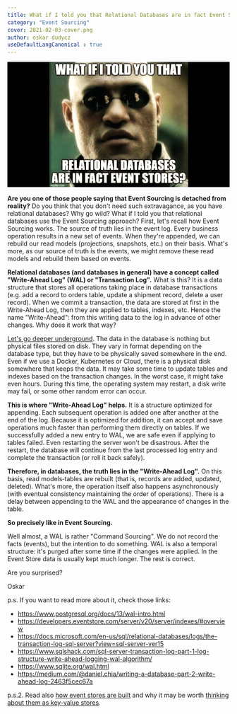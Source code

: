```yaml
---
title: What if I told you that Relational Databases are in fact Event Stores?
category: "Event Sourcing"
cover: 2021-02-03-cover.png
author: oskar dudycz
useDefaultLangCanonical : true
---
```


![cover](2021-02-03-cover.png)

**Are you one of those people saying that Event Sourcing is detached from reality?** Do you think that you don't need such extravagance, as you have relational databases? Why go wild? What if I told you that relational databases use the Event Sourcing approach?
First, let's recall how Event Sourcing works. The source of truth lies in the event log. Every business operation results in a new set of events. When they're appended, we can rebuild our read models (projections, snapshots, etc.) on their basis. What's more, as our source of truth is the events, we might remove these read models and rebuild them based on events.

**Relational databases (and databases in general) have a concept called "Write-Ahead Log" (WAL) or "Transaction Log".** What is this? It is a data structure that stores all operations taking place in database transactions (e.g. add a record to orders table, update a shipment record, delete a user record). When we commit a transaction, the data are stored at first in the Write-Ahead Log, then they are applied to tables, indexes, etc. Hence the name "Write-Ahead": from this writing data to the log in advance of other changes. Why does it work that way?

[Let's go deeper underground](https://www.youtube.com/watch?v=WIUAC03YMlA). The data in the database is nothing but physical files stored on disk. They vary in format depending on the database type, but they have to be physically saved somewhere in the end. Even if we use a Docker, Kubernetes or Cloud, there is a physical disk somewhere that keeps the data. It may take some time to update tables and indexes based on the transaction changes. In the worst case, it might take even hours. During this time, the operating system may restart, a disk write may fail, or some other random error can occur.

**This is where "Write-Ahead Log" helps.** It is a structure optimized for appending. Each subsequent operation is added one after another at the end of the log. Because it is optimized for addition, it can accept and save operations much faster than performing them directly on tables. If we successfully added a new entry to WAL, we are safe even if applying to tables failed. Even restarting the server won't be disastrous. After the restart, the database will continue from the last processed log entry and complete the transaction (or roll it back safely).

**Therefore, in databases, the truth lies in the "Write-Ahead Log".** On this basis, read models‐tables are rebuilt (that is, records are added, updated, deleted). What's more, the operation itself also happens asynchronously (with eventual consistency maintaining the order of operations). There is a delay between appending to the WAL and the appearance of changes in the table.

**So precisely like in Event Sourcing.**

Well almost, a WAL is rather "Command Sourcing". We do not record the facts (events), but the intention to do something. WAL is also a temporal structure: it's purged after some time if the changes were applied. In the Event Store data is usually kept much longer.
The rest is correct.

Are you surprised?

Oskar

p.s. If you want to read more about it, check those links:
- https://www.postgresql.org/docs/13/wal-intro.html
- https://developers.eventstore.com/server/v20/server/indexes/#overview
- https://docs.microsoft.com/en-us/sql/relational-databases/logs/the-transaction-log-sql-server?view=sql-server-ver15
- https://www.sqlshack.com/sql-server-transaction-log-part-1-log-structure-write-ahead-logging-wal-algorithm/
- https://www.sqlite.org/wal.html
- https://medium.com/@daniel.chia/writing-a-database-part-2-write-ahead-log-2463f5cec67a 

p.s.2. Read also [how event stores are built](/pl/lets_build_event_store_in_one_hour/) and why it may be worth [thinking about them as key-value stores](/pl/event_stores_are_key_value_stores).
